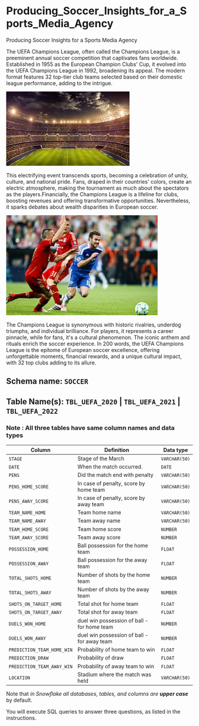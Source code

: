 # Producing_Soccer_Insights_for_a_Sports_Media_Agency
Producing Soccer Insights for a Sports Media Agency

The UEFA Champions League, often called the Champions League, is a preeminent annual soccer competition that captivates fans worldwide. Established in 1955 as the European Champion Clubs' Cup, it evolved into the UEFA Champions League in 1992, broadening its appeal. The modern format features 32 top-tier club teams selected based on their domestic league performance, adding to the intrigue.


![Stadium.jpg](Stadium.jpg)


This electrifying event transcends sports, becoming a celebration of unity, culture, and national pride. Fans, draped in their countries' colors, create an electric atmosphere, making the tournament as much about the spectators as the players.Financially, the Champions League is a lifeline for clubs, boosting revenues and offering transformative opportunities. Nevertheless, it sparks debates about wealth disparities in European soccer.



![Duel_football](Duel_football.jpg)

The Champions League is synonymous with historic rivalries, underdog triumphs, and individual brilliance. For players, it represents a career pinnacle, while for fans, it's a cultural phenomenon. The iconic anthem and rituals enrich the soccer experience. In 200 words, the UEFA Champions League is the epitome of European soccer excellence, offering unforgettable moments, financial rewards, and a unique cultural impact, with 32 top clubs adding to its allure.






## Schema name: `SOCCER`
## Table Name(s): `TBL_UEFA_2020` | `TBL_UEFA_2021` | `TBL_UEFA_2022`
### Note : All three tables have same column names and data types

| Column | Definition | Data type |
|--------|------------|-----------|
| `STAGE`| Stage of the March | `VARCHAR(50)` |
| `DATE` | When the match occurred. | `DATE` |
| `PENS` | Did the match end with penalty | `VARCHAR(50)` |
| `PENS_HOME_SCORE` | In case of penalty, score by home team | `VARCHAR(50)` |
| `PENS_AWAY_SCORE` | In case of penalty, score by away team | `VARCHAR(50)` |
| `TEAM_NAME_HOME` | Team home name | `VARCHAR(50)` |
| `TEAM_NAME_AWAY`| Team away  name | `VARCHAR(50)` |
| `TEAM_HOME_SCORE` | Team home score | `NUMBER` |
| `TEAM_AWAY_SCORE` | Team away score | `NUMBER` |
| `POSSESSION_HOME` | Ball possession for the home team | `FLOAT` |
| `POSSESSION_AWAY` | Ball possession for the away team | `FLOAT` |
| `TOTAL_SHOTS_HOME` | Number of shots by the home team | `NUMBER` |
| `TOTAL_SHOTS_AWAY` | Number of shots by the away team | `NUMBER`
| `SHOTS_ON_TARGET_HOME` | Total shot for home team | `FLOAT` |
| `SHOTS_ON_TARGET_AWAY` | Total shot for away team | `FLOAT` |
| `DUELS_WON_HOME` | duel win possession of ball - for home team | `NUMBER` |
| `DUELS_WON_AWAY` | duel win possession of ball - for away team | `NUMBER` 
| `PREDICTION_TEAM_HOME_WIN` | Probability of home team to win | `FLOAT` |
| `PREDICTION_DRAW` | Probability of draw | `FLOAT` |
| `PREDICTION_TEAM_AWAY_WIN` | Probability of away team to win | `FLOAT` |
| `LOCATION` | Stadium where the match was held | `VARCHAR(50)` | 

Note that *in Snowflake all databases, tables, and columns are **upper case*** by default.

You will execute SQL queries to answer three questions, as listed in the instructions.
